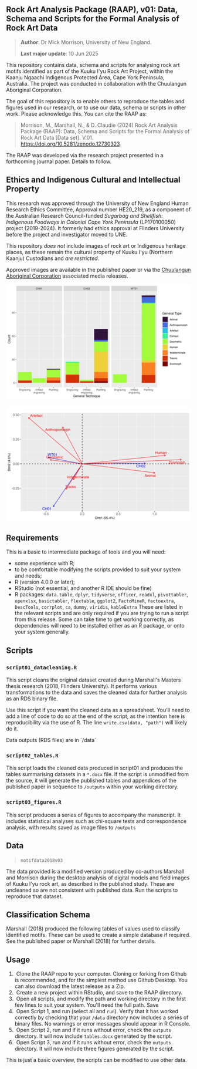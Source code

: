 ## Rock Art Analysis Package (RAAP), v01: Data, Schema and Scripts for the Formal Analysis of Rock Art Data

> **Author**: Dr Mick Morrison, University of New England.
>
> **Last major update**: 10 Jun 2025

This repository contains data, schema and scripts for analysing rock art motifs identified as part of the Kuuku I'yu Rock Art Project, within the Kaanju Ngaachi Indigenous Protected Area, Cape York Peninsula, Australia. The project was conducted in collaboration with the Chuulangun Aboriginal Corporation.

The goal of this repository is to enable others to reproduce the tables and figures used in our research, or to use our data, schema or scripts in other work. Please acknowledge this. You can cite the RAAP as:

> Morrison, M., Marshall, N., & D. Claudie (2024) Rock Art Analysis Package (RAAP): Data, Schema and Scripts for the Formal Analysis of Rock Art Data \[Data set\]. V.01. <https://doi.org/10.5281/zenodo.12730323>.

The RAAP was developed via the research project presented in a forthcoming journal paper. Details to follow.

## Ethics and Indigenous Cultural and Intellectual Property

This research was approved through the University of New England Human Research Ethics Committee, Approval number HE20_219, as a component of the Australian Research Council-funded *Sugarbag and Shellfish: Indigenous Foodways in Colonial Cape York Peninsula* (LP170100050) project (2019-2024). It formerly had ethics approval at Flinders University before the project and investigator moved to UNE.

This repository *does not* include images of rock art or Indigenous heritage places, as these remain the cultural property of Kuuku I'yu (Northern Kaanju) Custodians and *are restricted*. 

Approved images are available in the published paper or via the [Chuulangun Aboriginal Corporation](https://www.kaanjungaachi.com.au/ChuulangunAboriginalCorporation.htm "Chuulangun Aboriginal Corporation") associated media releases.

![Example output of RAAP](images/Figure04.png)

![Example of correspondence analysis on motif data](images/Figure05.png)

## Requirements

This is a basic to intermediate package of tools and you will need:

-   some experience with R;
-   to be comfortable modifying the scripts provided to suit your system and needs;
-   R (version 4.0.0 or later);
-   RStudio (not essential, and another R IDE should be fine)
-   R packages: `data.table`, `dplyr`, `tidyverse`, `officer`, `readxl`, `pivottabler`, `openxlsx`, `basictabler`, `flextable`, `ggplot2`, `FactoMineR`, `factoextra`, `DescTools`, `corrplot`, `ca`, `dummy`, `viridis`, `kableExtra` These are listed in the relevant scripts and are only required if you are trying to run a script from this release. Some can take time to get working correctly, as dependencies will need to be installed either as an R package, or onto your system generally.

## Scripts

### `script01_datacleaning.R`

This script cleans the original dataset created during Marshall's Masters thesis research (2018, Flinders University). It performs various transformations to the data and saves the cleaned data for further analysis as an RDS binary file.

Use this script if you want the cleaned data as a spreadsheet. You'll need to add a line of code to do so at the end of the script, as the intention here is reproducibility via the use of R. The line `write.csv(data, "path")` will likely do it. 

Data outputs (RDS files) are in \`/data\`

### `script02_tables.R`

This script loads the cleaned data produced in script01 and produces the tables summarising datasets in a `*.docx` file. If the script is unmodified from the source, it will generate the published tables and appendices of the published paper in sequence to `/outputs` within your working directory.

### `script03_figures.R`

This script produces a series of figures to accompany the manuscript. It includes statistical analyses such as chi-square tests and correspondence analysis, with results saved as image files to `/outputs`

## Data

> `motifdata2018v03`

The data provided is a modified version produced by co-authors Marshall and Morrison during the desktop analysis of digital models and field images of Kuuku I'yu rock art, as described in the published study. These are uncleaned so are not consistent with published data. Run the scripts to reproduce that dataset.

## Classification Schema

Marshall (2018) produced the following tables of values used to classify identified motifs. These can be used to create a simple database if required. See the published paper or Marshall (2018) for further details.

## Usage 

1.   Clone the RAAP repo to your computer. Cloning or forking from Github is recommended, and for the simplest method use Github Desktop. You can also download the latest release as a Zip.
2.   Create a new project within RStudio, and save to the RAAP directory.
3.   Open all scripts, and modify the path and working directory in the first few lines to suit your system. You'll need the full path. Save
4.   Open Script 1, and run (select all and `run`). Verify that it has worked correctly by checking that your `/data` directory now includes a series of binary files. No warnings or error messages should appear in R Console.
5.   Open Script 2, run and if it runs without error, check the `outputs` directory. It will now include `tables.docx` generated by the script.
6.   Open Script 3, run and if it runs without error, check the `outputs` directory. It will now include three figures generated by the script.

This is just a basic overview, the scripts can be modified to use other data.
